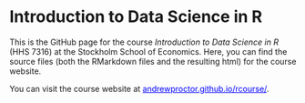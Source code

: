 # Introduction to Data Science in R


This is the GitHub page for the course *Introduction to Data Science in R* (HHS 7316) at the Stockholm School of Economics.  Here, you can find the source files (both the RMarkdown files and the resulting html) for the course website.  

You can visit the course website at <a href="andrewproctor.github.io/rcourse/" style="color:blue;">andrewproctor.github.io/rcourse/</a>.
